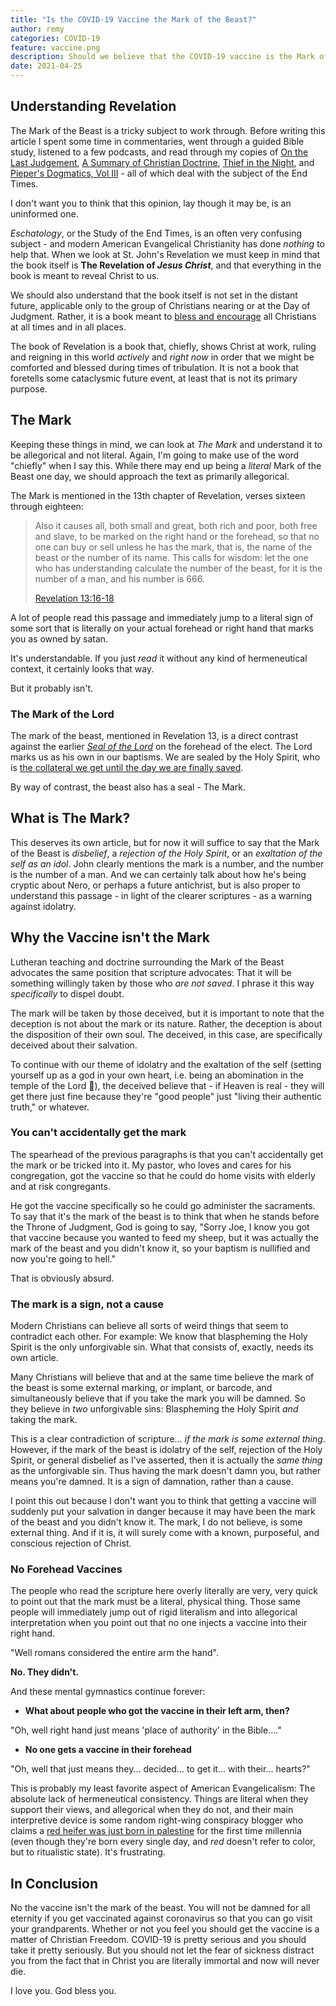 ```yaml
---
title: "Is the COVID-19 Vaccine the Mark of the Beast?"
author: remy
categories: COVID-19
feature: vaccine.png
description: Should we believe that the COVID-19 vaccine is the Mark of the Beast? What about the fact that it's starting to look like you can't buy, sell, or work without it?
date: 2021-04-25
---
```


## Understanding Revelation

The Mark of the Beast is a tricky subject to work through. Before writing this article I spent some time in commentaries, went through a guided Bible study, listened to a few podcasts, and read through my copies of [On the Last Judgement](https://amzn.to/3nGspMb), [A Summary of Christian Doctrine](https://amzn.to/3gRA6h3), [Thief in the Night](https://amzn.to/2Sm0OEn), and [Pieper's Dogmatics, Vol III](https://amzn.to/2QQfZ8n) - all of which deal with the subject of the End Times.

I don't want you to think that this opinion, lay though it may be, is an uninformed one.

<em>Eschatology</em>, or the Study of the End Times, is an often very confusing subject - and modern American Evangelical Christianity has done *nothing* to help that. When we look at St. John's Revelation we must keep in mind that the book itself is **The Revelation of *Jesus Christ***, and that everything in the book is meant to reveal Christ to us.

We should also understand that the book itself is not set in the distant future, applicable only to the group of Christians nearing or at the Day of Judgment. Rather, it is a book meant to <a href='https://biblia.com/bible/esv/revelation/1/3' target='_blank' data-toggle="tooltip" data-placement="top" title="Revelation 1:3">bless and encourage</a> all Christians at all times and in all places.

The book of Revelation is a book that, chiefly, shows Christ at work, ruling and reigning in this world *actively* and *right now* in order that we might be comforted and blessed during times of tribulation. It is not a book that foretells some cataclysmic future event, at least that is not its primary purpose.

## The Mark

Keeping these things in mind, we can look at *The Mark* and understand it to be allegorical and not literal. Again, I'm going to make use of the word "chiefly" when I say this. While there may end up being a *literal* Mark of the Beast one day, we should approach the text as primarily allegorical.

The Mark is mentioned in the 13th chapter of Revelation, verses sixteen through eighteen:

> Also it causes all, both small and great, both rich and poor, both free and slave, to be marked on the right hand or the forehead, so that no one can buy or sell unless he has the mark, that is, the name of the beast or the number of its name. This calls for wisdom: let the one who has understanding calculate the number of the beast, for it is the number of a man, and his number is 666.
> 
> [Revelation 13:16-18](https://biblia.com/bible/esv/revelation/13/16-18)

A lot of people read this passage and immediately jump to a literal sign of some sort that is literally on your actual forehead or right hand that marks you as owned by satan.

It's understandable. If you just *read* it without any kind of hermeneutical context, it certainly looks that way.

But it probably isn't.

### The Mark of the Lord

The mark of the beast, mentioned in Revelation 13, is a direct contrast against the earlier *<a href="https://biblia.com/bible/esv/revelation/7/2-3" target="_blank" data-toggle="tooltip" data-placement="top" title="Revelation 7:2 & 3">Seal of the Lord</a>* on the forehead of the elect. The Lord marks us as his own in our baptisms. We are sealed by the Holy Spirit, who is <a href="https://biblia.com/bible/esv/ephesians/1/13-14" data-toggle="tooltip" data-placement="right" title="Ephesians 1:13 & 14" target="_blank">the collateral we get until the day we are finally saved</a>.

By way of contrast, the beast also has a seal - The Mark.

## What is The Mark?

This deserves its own article, but for now it will suffice to say that the Mark of the Beast is *disbelief*, a *rejection of the Holy Spirit*, or an *exaltation of the self as an idol*. John clearly mentions the mark is a number, and the number is the number of a man. And we can certainly talk about how he's being cryptic about Nero, or perhaps a future antichrist, but is also proper to understand this passage - in light of the clearer scriptures - as a warning against idolatry.

## Why the Vaccine isn't the Mark

Lutheran teaching and doctrine surrounding the Mark of the Beast advocates the same position that scripture advocates: That it will be something willingly taken by those who *are not saved*. I phrase it this way *specifically* to dispel doubt. 

The mark will be taken by those deceived, but it is important to note that the deception is not about the mark or its nature. Rather, the deception is about the disposition of their own soul. The deceived, in this case, are specifically deceived about their salvation. 

To continue with our theme of idolatry and the exaltation of the self (setting yourself up as a god in your own heart, i.e. being an abomination in the temple of the Lord &#x1F914;), the deceived believe that - if Heaven is real - they will get there just fine because they're "good people" just "living their authentic truth," or whatever.

### You can't accidentally get the mark

The spearhead of the previous paragraphs is that you can't accidentally get the mark or be tricked into it. My pastor, who loves and cares for his congregation, got the vaccine so that he could do home visits with elderly and at risk congregants.

He got the vaccine specifically so he could go administer the sacraments. To say that it's the mark of the beast is to think that when he stands before the Throne of Judgment, God is going to say, "Sorry Joe, I know you got that vaccine because you wanted to feed my sheep, but it was actually the mark of the beast and you didn't know it, so your baptism is nullified and now you're going to hell."

<span class="lead">That is obviously absurd.</span>

### The mark is a sign, not a cause

Modern Christians can believe all sorts of weird things that seem to contradict each other. For example: We know that blaspheming the Holy Spirit is the only unforgivable sin. What that consists of, exactly, needs its own article. 

Many Christians will believe that and at the same time believe the mark of the beast is some external marking, or implant, or barcode, and simultaneously believe that if you take the mark you will be damned. So they believe in *two* unforgivable sins: Blaspheming the Holy Spirit *and* taking the mark.

This is a clear contradiction of scripture... *if the mark is some external thing*. However, if the mark of the beast is idolatry of the self, rejection of the Holy Spirit, or general disbelief as I've asserted, then it is actually the *same thing* as the unforgivable sin. Thus having the mark doesn't damn you, but rather means you're damned. It is a sign of damnation, rather than a cause. 

I point this out because I don't want you to think that getting a vaccine will suddenly put your salvation in danger because it may have been the mark of the beast and you didn't know it. The mark, I do not believe, is some external thing. And if it is, it will surely come with a known, purposeful, and conscious rejection of Christ.

### No Forehead Vaccines

The people who read the scripture here overly literally are very, very quick to point out that the mark must be a literal, physical thing. Those same people will immediately jump out of rigid literalism and into allegorical interpretation when you point out that no one injects a vaccine into their right hand. 

"Well romans considered the entire arm the hand".

**No. They didn't.**

And these mental gymnastics continue forever:

* **What about people who got the vaccine in their left arm, then?**

"Oh, well right hand just means 'place of authority' in the Bible...."
 	
* **No one gets a vaccine in their forehead**

"Oh, well that just means they... decided... to get it... with their... hearts?"

This is probably my least favorite aspect of American Evangelicalism: The absolute lack of hermeneutical consistency. Things are literal when they support their views, and allegorical when they do not, and their main interpretive device is some random right-wing conspiracy blogger who claims a <a href="https://www.deccanchronicle.com/lifestyle/viral-and-trending/100918/bible-prophecy-first-red-heifer-born-in-2000-years-signals-end-of-days.html" target="_blank" rel="nofollow">red heifer was just born in palestine</a> for the first time millennia (even though they're born every single day, and *red* doesn't refer to color, but to ritualistic state). It's frustrating.

## In Conclusion

No the vaccine isn't the mark of the beast. You will not be damned for all eternity if you get vaccinated against coronavirus so that you can go visit your grandparents. Whether or not you feel you should get the vaccine is a matter of Christian Freedom. COVID-19 is pretty serious and you should take it pretty seriously. But you should not let the fear of sickness distract you from the fact that in Christ you are literally immortal and now will never die.

I love you. God bless you.